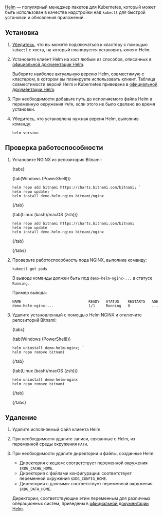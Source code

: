 [Helm](https://helm.sh/docs/) — популярный менеджер пакетов для Kubernetes, который может быть использован в качестве надстройки над `kubectl` для быстрой установки и обновления приложений.

## Установка

1. [Убедитесь](../../connect/kubectl#check_connection), что вы можете подключаться к кластеру с помощью `kubectl` с хоста, на который планируется установить клиент Helm.
1. Установите клиент Helm на хост любым из способов, описанных в [официальной документации Helm](https://helm.sh/docs/intro/install/).

   Выберите наиболее актуальную версию Helm, совместимую с кластером, в котором вы планируете использовать клиент. Таблица совместимости версий Helm и Kubernetes приведена в [официальной документации Helm](https://helm.sh/docs/topics/version_skew/#supported-version-skew).

1. При необходимости добавьте путь до исполняемого файла Helm в переменную окружения `PATH`, если этого не было сделано во время установки.

1. Убедитесь, что установлена нужная версия Helm, выполнив команду:

   ```console
   helm version
   ```

## Проверка работоспособности

1. Установите NGINX из репозитория Bitnami:

   {tabs}
   
   {tab(Windows (PowerShell))}

   ```console
   helm repo add bitnami https://charts.bitnami.com/bitnami; `
   helm repo update; `
   helm install demo-helm-nginx bitnami/nginx
   ```

   {/tab}

   {tab(Linux (bash)/macOS (zsh))}

   ```console
   helm repo add bitnami https://charts.bitnami.com/bitnami
   helm repo update
   helm install demo-helm-nginx bitnami/nginx

   ```

   {/tab}

   {/tabs}

1. Проверьте работоспособность пода NGINX, выполнив команду:

   ```console
   kubectl get pods
   ```

   В выводе команды должен быть под `demo-helm-nginx-...` в статусе `Running`.

   Пример вывода:

   ```text
   NAME                               READY   STATUS    RESTARTS   AGE
   demo-helm-nginx-...                1/1     Running   0          ...
   ```

1. Удалите установленный с помощью Helm NGINX и отключите репозиторий Bitnami:

   {tabs}

   {tab(Windows (PowerShell))}

   ```console
   helm uninstall demo-helm-nginx; `
   helm repo remove bitnami
   ```

   {/tab}

   {tab(Linux (bash)/macOS (zsh))}

   ```console
   helm uninstall demo-helm-nginx
   helm repo remove bitnami

   ```

   {/tab}

   {/tabs}

## Удаление

1. Удалите исполняемый файл клиента Helm.

1. При необходимости удалите записи, связанные с Helm, из переменной среды окружения `PATH`.

1. При необходимости удалите директории и файлы, созданные Helm:

   - Директория с кешем: соответствует переменной окружения `$XDG_CACHE_HOME`.
   - Директория с файлами конфигурации: соответствует переменной окружения `$XDG_CONFIG_HOME`.
   - Директория с данными: соответствует переменной окружения `$XDG_DATA_HOME`.

   Директории, соответствующие этим переменным для различных операционных систем, приведены в [официальной документации Helm](https://helm.sh/docs/faq/uninstalling/).
